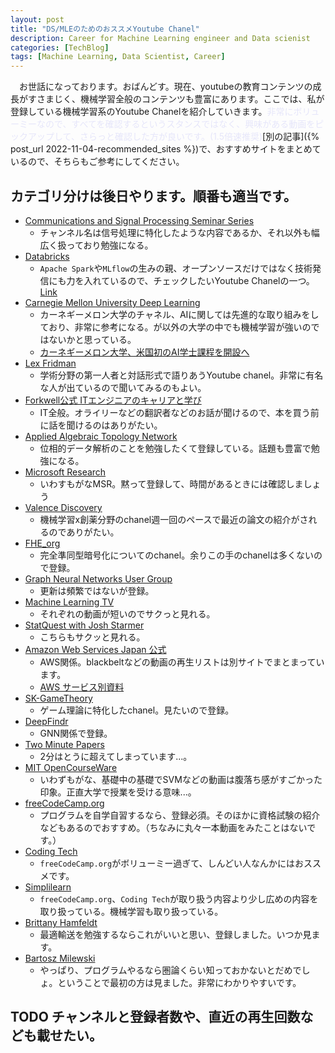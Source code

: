 ```yaml
---
layout: post
title: "DS/MLEのためのおススメYoutube Chanel"
description: Career for Machine Learning engineer and Data scienist
categories: [TechBlog]
tags: [Machine Learning, Data Scientist, Career]
---
```


　お世話になっております。おばんどす。現在、youtubeの教育コンテンツの成長がすさまじく、機械学習全般のコンテンツも豊富にあります。ここでは、私が登録している機械学習系のYoutube Chanelを紹介していきます。<font color="Lavender">非常にボリューミーなので、すべてを確認するというスタンスではなく、興味がある動画をピックアップして、さらっと確認した方が良いです。(1.5倍速推奨)</font>[別の記事]({% post_url 2022-11-04-recommended_sites %})で、おすすめサイトをまとめているので、そちらもご参考にしてください。

## カテゴリ分けは後日やります。順番も適当です。

* [Communications and Signal Processing Seminar Series](https://www.youtube.com/channel/UC6PTtlUT0WJhS5ABRKZHfbw/videos)
  * チャンネル名は信号処理に特化したような内容であるか、それ以外も幅広く扱っており勉強になる。
* [Databricks](https://www.youtube.com/c/Databricks)
  * `Apache Spark`や`MLflow`の生みの親、オープンソースだけではなく技術発信にも力を入れているので、チェックしたいYoutube Chanelの一つ。[Link](https://www.databricks.com/)
* [Carnegie Mellon University Deep Learning](https://www.youtube.com/channel/UC8hYZGEkI2dDO8scT8C5UQA)
  * カーネギーメロン大学のチャネル、AIに関しては先進的な取り組みをしており、非常に参考になる。が以外の大学の中でも機械学習が強いのではないかと思っている。
  * [カーネギーメロン大学、米国初のAI学士課程を開設へ](https://www.technologyreview.jp/nl/carnegie-mellon-is-set-to-offer-the-first-undergrad-ai-degree-in-the-us/)
* [Lex Fridman](https://www.youtube.com/c/lexfridman/featured)
  * 学術分野の第一人者と対話形式で語りあうYoutube chanel。非常に有名な人が出ているので聞いてみるのもよい。
* [Forkwell公式 ITエンジニアのキャリアと学び](https://www.youtube.com/c/Forkwell_jp)
  * IT全般。オライリーなどの翻訳者などのお話が聞けるので、本を買う前に話を聞けるのはありがたい。
* [Applied Algebraic Topology Network](https://www.youtube.com/c/AppliedAlgebraicTopologyNetwork)  
  * 位相的データ解析のことを勉強したくて登録している。話題も豊富で勉強になる。
* [Microsoft Research](https://www.youtube.com/user/MicrosoftResearch)
  * いわすもがなMSR。黙って登録して、時間があるときには確認しましょう
* [Valence Discovery](https://www.youtube.com/channel/UC3ew3t5al4sN-Zk01DGVKlg)
  * 機械学習x創薬分野のchanel週一回のペースで最近の論文の紹介がされるのでありがたい。
* [FHE_org](https://www.youtube.com/channel/UCKHcqMU3zRT2qGduHcygJXw/videos)
  * 完全準同型暗号化についてのchanel。余りこの手のchanelは多くないので登録。
* [Graph Neural Networks User Group](https://www.youtube.com/channel/UCnmuSDY1pTlaFH1WRQElfTg)
  * 更新は頻繁ではないが登録。
* [Machine Learning TV](https://www.youtube.com/c/MachineLearningTV/videos)
  * それぞれの動画が短いのでサクっと見れる。
* [StatQuest with Josh Starmer](https://www.youtube.com/c/joshstarmer/playlists)  
  * こちらもサクッと見れる。
* [Amazon Web Services Japan 公式](https://www.youtube.com/c/JPAmazonWebServices)
  * AWS関係。blackbeltなどの動画の再生リストは別サイトでまとまっています。
  * [AWS サービス別資料](https://aws.amazon.com/jp/events/aws-event-resource/archive/?cards.sort-by=item.additionalFields.SortDate&cards.sort-order=desc&awsf.tech-category=*all)
* [SK-GameTheory](https://www.youtube.com/channel/UCEr2VZ6DI4gATRtVJw49ZFw/videos)
  * ゲーム理論に特化したchanel。見たいので登録。
* [DeepFindr](https://www.youtube.com/c/DeepFindr/videos)
  * GNN関係で登録。
* [Two Minute Papers](https://www.youtube.com/c/K%C3%A1rolyZsolnai)
  * 2分はとうに超えてしまっています...。
* [MIT OpenCourseWare](https://www.youtube.com/c/mitocw)
  * いわずもがな、基礎中の基礎でSVMなどの動画は腹落ち感がすごかった印象。正直大学で授業を受ける意味...。
* [freeCodeCamp.org](https://www.youtube.com/c/Freecodecamp)
  * プログラムを自学自習するなら、登録必須。そのほかに資格試験の紹介などもあるのでおすすめ。（ちなみに丸々一本動画をみたことはないです。）
* [Coding Tech](https://www.youtube.com/c/CodingTech)  
  * `freeCodeCamp.org`がボリューミー過ぎて、しんどい人なんかにはおススメです。
* [Simplilearn](https://www.youtube.com/c/SimplilearnOfficial)
  * `freeCodeCamp.org`、`Coding Tech`が取り扱う内容より少し広めの内容を取り扱っている。機械学習も取り扱っている。
* [Brittany Hamfeldt](https://www.youtube.com/channel/UCjsuKyjpnqlW-ZrXEQe8CAw/videos)
  * 最適輸送を勉強するならこれがいいと思い、登録しました。いつか見ます。
* [Bartosz Milewski](https://www.youtube.com/user/DrBartosz)
  * やっぱり、プログラムやるなら圏論くらい知っておかないとだめでしょ。ということで最初の方は見ました。非常にわかりやすいです。

  
## TODO チャンネルと登録者数や、直近の再生回数なども載せたい。